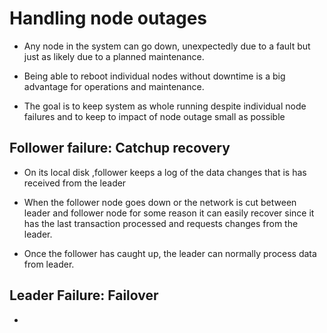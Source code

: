 # Handling node outages

- Any node in the system can go down, unexpectedly due to a fault but just as likely due to a planned maintenance.

- Being able to reboot individual nodes without downtime is a big advantage for operations and maintenance.

- The goal is to keep system as whole running despite individual node failures and to keep to impact of node outage small as possible

## Follower failure: Catchup recovery

- On its local disk ,follower keeps  a log of the data changes that is has received from the leader 

- When the follower node goes down or the network is cut between leader and follower node for some reason it can easily recover since it has the last transaction processed and requests changes from the leader.

- Once the follower has caught up, the leader can normally process data from leader.

## Leader Failure: Failover

- 